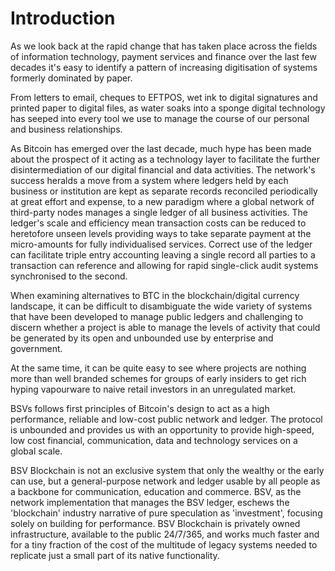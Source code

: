# Introduction

As we look back at the rapid change that has taken place across the fields of information technology, payment services and finance over the last few decades it's easy to identify a pattern of increasing digitisation of systems formerly dominated by paper.

From letters to email, cheques to EFTPOS, wet ink to digital signatures and printed paper to digital files, as water soaks into a sponge digital technology has seeped into every tool we use to manage the course of our personal and business relationships.

As Bitcoin has emerged over the last decade, much hype has been made about the prospect of it acting as a technology layer to facilitate the further disintermediation of our digital financial and data activities. The network's success heralds a move from a system where ledgers held by each business or institution are kept as separate records reconciled periodically at great effort and expense, to a new paradigm where a global network of third-party nodes manages a single ledger of all business activities. The ledger's scale and efficiency mean transaction costs can be reduced to heretofore unseen levels providing ways to take separate payment at the micro-amounts for fully individualised services. Correct use of the ledger can facilitate triple entry accounting leaving a single record all parties to a transaction can reference and allowing for rapid single-click audit systems synchronised to the second.

When examining alternatives to BTC in the blockchain/digital currency landscape, it can be difficult to disambiguate the wide variety of systems that have been developed to manage public ledgers and challenging to discern whether a project is able to manage the levels of activity that could be generated by its open and unbounded use by enterprise and government.

At the same time, it can be quite easy to see where projects are nothing more than well branded schemes for groups of early insiders to get rich hyping vapourware to naive retail investors in an unregulated market.

BSVs follows first principles of Bitcoin's design to act as a high performance, reliable and low-cost public network and ledger. The protocol is unbounded and provides us with an opportunity to provide high-speed, low cost financial, communication, data and technology services on a global scale.

BSV Blockchain is not an exclusive system that only the wealthy or the early can use, but a general-purpose network and ledger usable by all people as a backbone for communication, education and commerce. BSV, as the network implementation that manages the BSV ledger, eschews the 'blockchain' industry narrative of pure speculation as 'investment', focusing solely on building for performance. BSV Blockchain is privately owned infrastructure, available to the public 24/7/365, and works much faster and for a tiny fraction of the cost of the multitude of legacy systems needed to replicate just a small part of its native functionality.
